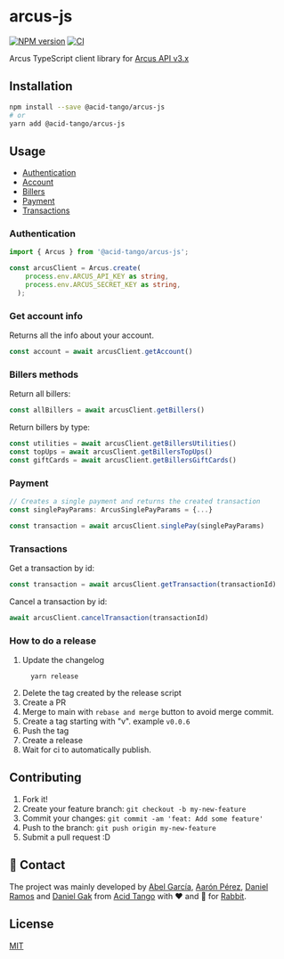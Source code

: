 # arcus-js

[![NPM version](https://img.shields.io/npm/v/@acid-tango/arcus-js.svg)](https://www.npmjs.com/package/@acid-tango/arcus-js)
[![CI](https://github.com/acidtango/arcus-js/actions/workflows/main.yaml/badge.svg)](https://github.com/acidtango/arcus-js/actions/workflows/main.yaml)

Arcus TypeScript client library for [Arcus API v3.x](https://docs.arcusfi.com/api/3.mx/endpoints/)

## Installation

```bash
npm install --save @acid-tango/arcus-js
# or
yarn add @acid-tango/arcus-js
```

## Usage

- [Authentication](#authentication)
- [Account](#account)
- [Billers](#billers)
- [Payment](#payment)
- [Transactions](#transactions)

### Authentication

```typescript
import { Arcus } from '@acid-tango/arcus-js';

const arcusClient = Arcus.create(
    process.env.ARCUS_API_KEY as string,
    process.env.ARCUS_SECRET_KEY as string,
  );
```

### Get account info

Returns all the info about your account.

```typescript
const account = await arcusClient.getAccount()
```

### Billers methods

Return all billers:

```typescript
const allBillers = await arcusClient.getBillers()
```

Return billers by type:

```typescript
const utilities = await arcusClient.getBillersUtilities()
const topUps = await arcusClient.getBillersTopUps()
const giftCards = await arcusClient.getBillersGiftCards()
```

### Payment

```typescript
// Creates a single payment and returns the created transaction
const singlePayParams: ArcusSinglePayParams = {...}

const transaction = await arcusClient.singlePay(singlePayParams)
```

### Transactions

Get a transaction by id:

```typescript
const transaction = await arcusClient.getTransaction(transactionId)
```

Cancel a transaction by id:

```typescript
await arcusClient.cancelTransaction(transactionId)
```
### How to do a release

1. Update the changelog
    ```
      yarn release
    ```
2. Delete the tag created by the release script
3. Create a PR
4. Merge to main with `rebase and merge` button to avoid merge commit.
5. Create a tag starting with "v". example `v0.0.6`
6. Push the tag
7. Create a release
8. Wait for ci to automatically publish.

## Contributing

1. Fork it!
2. Create your feature branch: `git checkout -b my-new-feature`
3. Commit your changes: `git commit -am 'feat: Add some feature'`
4. Push to the branch: `git push origin my-new-feature`
5. Submit a pull request :D

## 📲 Contact

The project was mainly developed by [Abel García](mailto:abelgarcia@acidtango.com), [Aarón Pérez](mailto:aaron@acidtango.com), [Daniel Ramos](mailto:danielramos@acidtango.com) and [Daniel Gak](mailto:danielgak@acidtango.com) from [Acid Tango](https://acidtango.com/) with ❤️ and 💪 for [Rabbit](https://www.rabbitmx.com/).

## License

[MIT](LICENSE)
